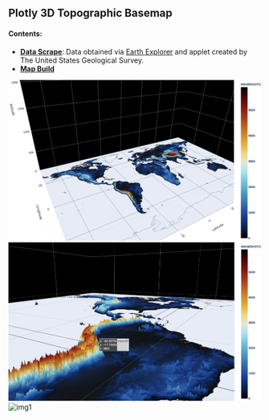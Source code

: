 ## **Plotly 3D Topographic Basemap**
#### Contents:
- [**Data Scrape**](./basemap_scrape.ipynb): Data obtained via [Earth Explorer](https://earthexplorer.usgs.gov/) and applet created by The United States Geological Survey.
- [**Map Build**](./basemap.ipynb)

![img2](./images/2.png)
![img3](./images/3.png)
![img1](./images/1.png)
